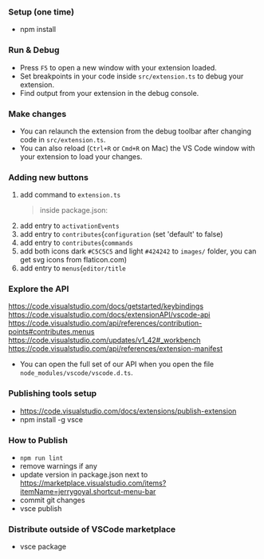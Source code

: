 ### Setup (one time)

- npm install

### Run & Debug

- Press `F5` to open a new window with your extension loaded.
- Set breakpoints in your code inside `src/extension.ts` to debug your extension.
- Find output from your extension in the debug console.

### Make changes

- You can relaunch the extension from the debug toolbar after changing code in `src/extension.ts`.
- You can also reload (`Ctrl+R` or `Cmd+R` on Mac) the VS Code window with your extension to load your changes.

### Adding new buttons

1. add command to `extension.ts`
   > inside package.json:
2. add entry to `activationEvents`
3. add entry to `contributes`{`configuration` (set 'default' to false)
4. add entry to `contributes`{`commands`
5. add both icons dark `#C5C5C5` and light `#424242` to `images/` folder, you can get svg icons from flaticon.com)
6. add entry to `menus`{`editor/title`

### Explore the API

https://code.visualstudio.com/docs/getstarted/keybindings
https://code.visualstudio.com/docs/extensionAPI/vscode-api
https://code.visualstudio.com/api/references/contribution-points#contributes.menus
https://code.visualstudio.com/updates/v1_42#_workbench
https://code.visualstudio.com/api/references/extension-manifest

- You can open the full set of our API when you open the file `node_modules/vscode/vscode.d.ts`.

### Publishing tools setup

- https://code.visualstudio.com/docs/extensions/publish-extension
- npm install -g vsce

### How to Publish

- `npm run lint`
- remove warnings if any
- update version in package.json next to https://marketplace.visualstudio.com/items?itemName=jerrygoyal.shortcut-menu-bar
- commit git changes
- vsce publish

### Distribute outside of VSCode marketplace

- vsce package
